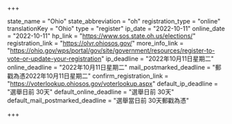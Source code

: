 +++

state_name = "Ohio"
state_abbreviation = "oh"
registration_type = "online"
translationKey = "Ohio"
type = "register"
ip_date = "2022-10-11"
online_date = "2022-10-11"
hp_link = "https://www.sos.state.oh.us/elections/"
registration_link = "https://olvr.ohiosos.gov/"
more_info_link = "https://ohio.gov/wps/portal/gov/site/government/resources/register-to-vote-or-update-your-registration"
ip_deadline = "2022年10月11日星期二"
online_deadline = "2022年10月11日星期二"
mail_postmarked_deadline = "郵戳為憑2022年10月11日星期二"
confirm_registration_link = "https://voterlookup.ohiosos.gov/voterlookup.aspx"
default_ip_deadline = "選舉日前 30天"
default_online_deadline = "選舉日前 30天"
default_mail_postmarked_deadline = "選舉當日前 30天郵戳為憑"

+++